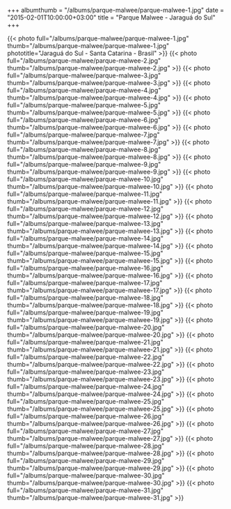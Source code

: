 +++
albumthumb = "/albums/parque-malwee/parque-malwee-1.jpg"
date = "2015-02-01T10:00:00+03:00"
title = "Parque Malwee - Jaraguá do Sul"
+++

{{< photo full="/albums/parque-malwee/parque-malwee-1.jpg" thumb="/albums/parque-malwee/parque-malwee-1.jpg" 
phototitle="Jaraguá do Sul - Santa Catarina - Brasil" >}}
{{< photo full="/albums/parque-malwee/parque-malwee-2.jpg" 
         thumb="/albums/parque-malwee/parque-malwee-2.jpg"  >}}
{{< photo full="/albums/parque-malwee/parque-malwee-3.jpg" 
         thumb="/albums/parque-malwee/parque-malwee-3.jpg"  >}}
{{< photo full="/albums/parque-malwee/parque-malwee-4.jpg" 
         thumb="/albums/parque-malwee/parque-malwee-4.jpg"  >}}
{{< photo full="/albums/parque-malwee/parque-malwee-5.jpg" 
         thumb="/albums/parque-malwee/parque-malwee-5.jpg"  >}}
{{< photo full="/albums/parque-malwee/parque-malwee-6.jpg" 
         thumb="/albums/parque-malwee/parque-malwee-6.jpg"  >}}
{{< photo full="/albums/parque-malwee/parque-malwee-7.jpg" 
         thumb="/albums/parque-malwee/parque-malwee-7.jpg"  >}}
{{< photo full="/albums/parque-malwee/parque-malwee-8.jpg" 
         thumb="/albums/parque-malwee/parque-malwee-8.jpg"  >}}
{{< photo full="/albums/parque-malwee/parque-malwee-9.jpg" 
         thumb="/albums/parque-malwee/parque-malwee-9.jpg"  >}}
{{< photo full="/albums/parque-malwee/parque-malwee-10.jpg" 
         thumb="/albums/parque-malwee/parque-malwee-10.jpg"  >}}
{{< photo full="/albums/parque-malwee/parque-malwee-11.jpg" 
         thumb="/albums/parque-malwee/parque-malwee-11.jpg"  >}}
{{< photo full="/albums/parque-malwee/parque-malwee-12.jpg" 
         thumb="/albums/parque-malwee/parque-malwee-12.jpg"  >}}
{{< photo full="/albums/parque-malwee/parque-malwee-13.jpg" 
         thumb="/albums/parque-malwee/parque-malwee-13.jpg"  >}}
{{< photo full="/albums/parque-malwee/parque-malwee-14.jpg" 
         thumb="/albums/parque-malwee/parque-malwee-14.jpg"  >}}
{{< photo full="/albums/parque-malwee/parque-malwee-15.jpg" 
         thumb="/albums/parque-malwee/parque-malwee-15.jpg"  >}}
{{< photo full="/albums/parque-malwee/parque-malwee-16.jpg" 
         thumb="/albums/parque-malwee/parque-malwee-16.jpg"  >}}
{{< photo full="/albums/parque-malwee/parque-malwee-17.jpg" 
         thumb="/albums/parque-malwee/parque-malwee-17.jpg"  >}}
{{< photo full="/albums/parque-malwee/parque-malwee-18.jpg" 
         thumb="/albums/parque-malwee/parque-malwee-18.jpg"  >}}
{{< photo full="/albums/parque-malwee/parque-malwee-19.jpg" 
         thumb="/albums/parque-malwee/parque-malwee-19.jpg"  >}}
{{< photo full="/albums/parque-malwee/parque-malwee-20.jpg" 
         thumb="/albums/parque-malwee/parque-malwee-20.jpg"  >}}
{{< photo full="/albums/parque-malwee/parque-malwee-21.jpg" 
         thumb="/albums/parque-malwee/parque-malwee-21.jpg"  >}}
{{< photo full="/albums/parque-malwee/parque-malwee-22.jpg" 
         thumb="/albums/parque-malwee/parque-malwee-22.jpg"  >}}
{{< photo full="/albums/parque-malwee/parque-malwee-23.jpg" 
         thumb="/albums/parque-malwee/parque-malwee-23.jpg"  >}}
{{< photo full="/albums/parque-malwee/parque-malwee-24.jpg" 
         thumb="/albums/parque-malwee/parque-malwee-24.jpg"  >}}
{{< photo full="/albums/parque-malwee/parque-malwee-25.jpg" 
         thumb="/albums/parque-malwee/parque-malwee-25.jpg"  >}}
{{< photo full="/albums/parque-malwee/parque-malwee-26.jpg" 
         thumb="/albums/parque-malwee/parque-malwee-26.jpg"  >}}
{{< photo full="/albums/parque-malwee/parque-malwee-27.jpg" 
         thumb="/albums/parque-malwee/parque-malwee-27.jpg"  >}}
{{< photo full="/albums/parque-malwee/parque-malwee-28.jpg" 
         thumb="/albums/parque-malwee/parque-malwee-28.jpg"  >}}
{{< photo full="/albums/parque-malwee/parque-malwee-29.jpg" 
         thumb="/albums/parque-malwee/parque-malwee-29.jpg"  >}}
{{< photo full="/albums/parque-malwee/parque-malwee-30.jpg" 
         thumb="/albums/parque-malwee/parque-malwee-30.jpg"  >}}
{{< photo full="/albums/parque-malwee/parque-malwee-31.jpg" 
         thumb="/albums/parque-malwee/parque-malwee-31.jpg"  >}}
